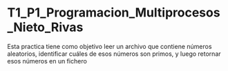 # T1_P1_Programacion_Multiprocesos_Nieto_Rivas
Esta practica tiene como objetivo leer un archivo que contiene números aleatorios, identificar cuáles de esos números son primos, y luego retornar esos números en un fichero
